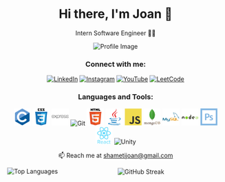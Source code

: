   <div align="center">
    <h1>Hi there, I'm Joan 👋</h1>
    <p>Intern Software Engineer 👨‍💻</p>
    <img src="https://camo.githubusercontent.com/5dc6ee33381917e41fc9c4951799268998f11a9b864399bf79a0842e4f9b194d/68747470733a2f2f692e696d6775722e636f6d2f315a76566b44632e676966" alt="Profile Image">
    <h3>Connect with me:</h3>
    <a href="https://linkedin.com/in/joan-shameti-536637160/" target="_blank"><img src="https://raw.githubusercontent.com/rahuldkjain/github-profile-readme-generator/master/src/images/icons/Social/linked-in-alt.svg" alt="LinkedIn" height="30" width="30" /></a>
    <a href="https://instagram.com/joan.shameti" target="_blank"><img src="https://raw.githubusercontent.com/rahuldkjain/github-profile-readme-generator/master/src/images/icons/Social/instagram.svg" alt="Instagram" height="30" width="30" /></a>
    <a href="https://www.youtube.com/c/ucibiacxyqx9nntnmoatu3rw" target="blank"><img src="https://raw.githubusercontent.com/rahuldkjain/github-profile-readme-generator/master/src/images/icons/Social/youtube.svg" alt="YouTube" height="30" width="30" /></a>
    <a href="https://www.leetcode.com/staticvoidjoan" target="blank"><img src="https://raw.githubusercontent.com/rahuldkjain/github-profile-readme-generator/master/src/images/icons/Social/leet-code.svg" alt="LeetCode" height="30" width="30" /></a>
  </div>

  <div align="center">
    <h3>Languages and Tools:</h3>
    <img src="https://raw.githubusercontent.com/devicons/devicon/master/icons/c/c-original.svg" alt="C" width="40" height="40" />
    <img src="https://raw.githubusercontent.com/devicons/devicon/master/icons/css3/css3-original-wordmark.svg" alt="CSS3" width="40" height="40" />
    <img src="https://raw.githubusercontent.com/devicons/devicon/master/icons/express/express-original-wordmark.svg" alt="Express.js" width="40" height="40" />
    <img src="https://www.vectorlogo.zone/logos/git-scm/git-scm-icon.svg" alt="Git" width="40" height="40" />
    <img src="https://raw.githubusercontent.com/devicons/devicon/master/icons/html5/html5-original-wordmark.svg" alt="HTML5" width="40" height="40" />
    <img src="https://raw.githubusercontent.com/devicons/devicon/master/icons/java/java-original.svg" alt="Java" width="40" height="40" />
    <img src="https://raw.githubusercontent.com/devicons/devicon/master/icons/javascript/javascript-original.svg" alt="JavaScript" width="40" height="40" />
    <img src="https://raw.githubusercontent.com/devicons/devicon/master/icons/mongodb/mongodb-original-wordmark.svg" alt="MongoDB" width="40" height="40" />
    <img src="https://raw.githubusercontent.com/devicons/devicon/master/icons/mysql/mysql-original-wordmark.svg" alt="MySQL" width="40" height="40" />
    <img src="https://raw.githubusercontent.com/devicons/devicon/master/icons/nodejs/nodejs-original-wordmark.svg" alt="Node.js" width="40" height="40" />
    <img src="https://raw.githubusercontent.com/devicons/devicon/master/icons/photoshop/photoshop-line.svg" alt="Photoshop" width="40" height="40" />
    <img src="https://raw.githubusercontent.com/devicons/devicon/master/icons/react/react-original-wordmark.svg" alt="React" width="40" height="40" />
    <img src="https://www.vectorlogo.zone/logos/unity3d/unity3d-icon.svg" alt="Unity" width="40" height="40" />
  </div>

  <div align="center">
    <p>📫 Reach me at <a href="mailto:shametijoan@gmail.com">shametijoan@gmail.com</a></p>
  </div>

  <div align="center">
    <p><img align="left" src="https://github-readme-stats.vercel.app/api/top-langs?username=staticvoidjoan&show_icons=true&locale=en&layout=compact" alt="Top Languages" /></p>
    <p><img align="center" src="https://github-readme-streak-stats.herokuapp.com/?user=staticvoidjoan" alt="GitHub Streak" /></p>
  </div>
